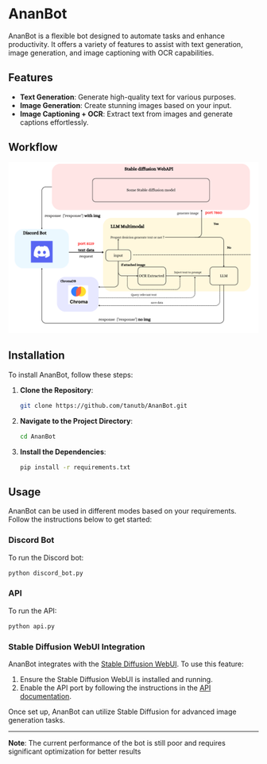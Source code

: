 # AnanBot

AnanBot is a flexible bot designed to automate tasks and enhance productivity. It offers a variety of features to assist with text generation, image generation, and image captioning with OCR capabilities.

## Features

- **Text Generation**: Generate high-quality text for various purposes.
- **Image Generation**: Create stunning images based on your input.
- **Image Captioning + OCR**: Extract text from images and generate captions effortlessly.

## Workflow
<p align="center">
    <img src="content/process.png" alt="Workflow Image">
</p>

## Installation

To install AnanBot, follow these steps:

1. **Clone the Repository**:
    ```sh
    git clone https://github.com/tanutb/AnanBot.git
    ```

2. **Navigate to the Project Directory**:
    ```sh
    cd AnanBot
    ```

3. **Install the Dependencies**:
    ```sh
    pip install -r requirements.txt
    ```

## Usage

AnanBot can be used in different modes based on your requirements. Follow the instructions below to get started:

### Discord Bot

To run the Discord bot:
```python
python discord_bot.py
```

### API
To run the API:
```python
python api.py
```

### Stable Diffusion WebUI Integration

AnanBot integrates with the [Stable Diffusion WebUI](https://github.com/AUTOMATIC1111/stable-diffusion-webui). To use this feature:

1. Ensure the Stable Diffusion WebUI is installed and running.
2. Enable the API port by following the instructions in the [API documentation](https://github.com/AUTOMATIC1111/stable-diffusion-webui/wiki/API).

Once set up, AnanBot can utilize Stable Diffusion for advanced image generation tasks.

---

**Note**: The current performance of the bot is still poor and requires significant optimization for better results